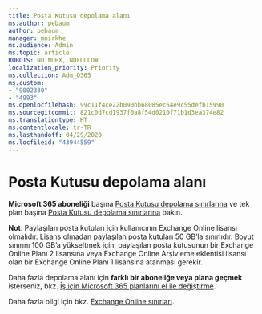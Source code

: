 ```yaml
---
title: Posta Kutusu depolama alanı
ms.author: pebaum
author: pebaum
manager: mnirkhe
ms.audience: Admin
ms.topic: article
ROBOTS: NOINDEX, NOFOLLOW
localization_priority: Priority
ms.collection: Adm_O365
ms.custom:
- "9002330"
- "4993"
ms.openlocfilehash: 99c11f4ce22b090bb68085ec64e9c55defb15990
ms.sourcegitcommit: 821c0d7cd1937f0a8f54d0210f71b1d3ea374e82
ms.translationtype: HT
ms.contentlocale: tr-TR
ms.lasthandoff: 04/29/2020
ms.locfileid: "43944559"
---
```

# <a name="mailbox-storage"></a>Posta Kutusu depolama alanı

**Microsoft 365 aboneliği** başına [Posta Kutusu depolama sınırlarına](https://docs.microsoft.com/office365/servicedescriptions/exchange-online-service-description/exchange-online-limits#mailbox-storage-limits) ve tek plan başına [Posta Kutusu depolama sınırlarına](https://docs.microsoft.com/office365/servicedescriptions/exchange-online-service-description/exchange-online-limits#storage-limits-across-standalone-plans) bakın. 

**Not**: Paylaşılan posta kutuları için kullanıcının Exchange Online lisansı olmalıdır. Lisans olmadan paylaşılan posta kutuları 50 GB’la sınırlıdır. Boyut sınırını 100 GB’a yükseltmek için, paylaşılan posta kutusunun bir Exchange Online Planı 2 lisansına veya Exchange Online Arşivleme eklentisi lisansı olan bir Exchange Online Planı 1 lisansına atanması gerekir.

Daha fazla depolama alanı için **farklı bir aboneliğe veya plana geçmek** isterseniz, bkz. [İş için Microsoft 365 planlarını el ile değiştirme](https://docs.microsoft.com/microsoft-365/commerce/subscriptions/switch-plans-manually?view=o365-worldwide).

Daha fazla bilgi için bkz. [Exchange Online sınırları](https://docs.microsoft.com/office365/servicedescriptions/exchange-online-service-description/exchange-online-limits).
